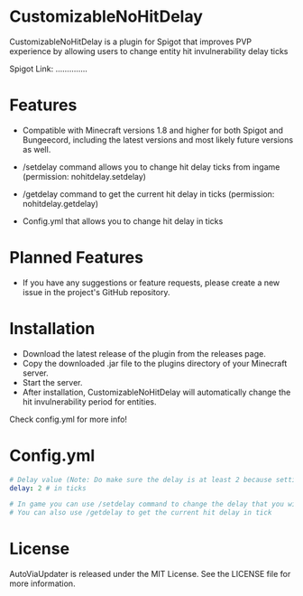 # CustomizableNoHitDelay
CustomizableNoHitDelay is a plugin for Spigot that improves PVP experience by allowing users to change entity hit invulnerability delay ticks

Spigot Link: …………..

# Features
- Compatible with Minecraft versions 1.8 and higher for both Spigot and Bungeecord, including the latest versions and most likely future versions as well.

- /setdelay command allows you to change hit delay ticks from ingame (permission: nohitdelay.setdelay)

- /getdelay command to get the current hit delay in ticks (permission: nohitdelay.getdelay)

- Config.yml that allows you to change hit delay in ticks

# Planned Features
- If you have any suggestions or feature requests, please create a new issue in the project's GitHub repository.

# Installation
- Download the latest release of the plugin from the releases page.
- Copy the downloaded .jar file to the plugins directory of your Minecraft server.
- Start the server.
- After installation, CustomizableNoHitDelay will automatically change the hit invulnerability period for entities.

Check config.yml for more info!

# Config.yml
```yaml
# Delay value (Note: Do make sure the delay is at least 2 because setting it below that will make some hits not register")
delay: 2 # in ticks

# In game you can use /setdelay command to change the delay that you wish and it will automatically change here
# You can also use /getdelay to get the current hit delay in tick 
```

# License
AutoViaUpdater is released under the MIT License. See the LICENSE file for more information.
